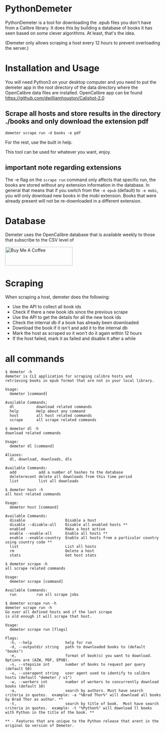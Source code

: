 # PythonDemeter

PythonDemeter is a tool for downloading the .epub files you don't have from a Calibre library. It does this by building a database of books it has seen based on some clever algorithms. At least, that's the idea.

(Demeter only allows scraping a host every 12 hours to prevent overloading the server.)

# Installation and Usage

You will need Python3 on your desktop computer and you need to put the demeter app in the root directory of the data directory where the OpenCalibre data files are installed.  OpenCalibre app can be found https://github.com/dwilliamhouston/Calishot-2.0

## Scrape all hosts and store results in the directory ./books and only download the extension pdf

`demeter scrape run -d books -e pdf`

For the rest, use the built in help.

This tool can be used for whatever you want, enjoy.

## important note regarding extensions

The -e flag on the `scrape run` command only affects that specific run, the books are stored without any extension information in the database. In general that means that if you switch from the `-e epub` (default) to `-e mobi`, you will only download new books in the mobi extension. Books that were already present will not be re-downloaded in a different extension.

# Database

Demeter uses the OpenCalibre database that is available weekly to those that subscribe to the CSV level of

<a href="https://www.buymeacoffee.com/opencalibre" target="_blank"><img src="https://cdn.buymeacoffee.com/buttons/v2/default-yellow.png" alt="Buy Me A Coffee" style="height: 60px !important;width: 217px !important;" ></a>

# Scraping

When scraping a host, demeter does the following:

- Use the API to collect all book ids
- Check if there a new book ids since the previous scrape
- Use the API to get the details for all the new book ids
- Check the internal db if a book has already been downloaded
- Download the book if it isn't and add it to the internal db
- Mark the host as scraped so it won't do it again within 12 hours
- If the host failed, mark it as failed and disable it after a while

# all commands

```
$ demeter -h
demeter is CLI application for scraping calibre hosts and
retrieving books in epub format that are not in your local library.

Usage:
  demeter [command]

Available Commands:
  dl          download related commands
  help        Help about any command
  host        all host related commands
  scrape      all scrape related commands

$ demeter dl -h
download related commands

Usage:
  demeter dl [command]

Aliases:
  dl, download, downloads, dls

Available Commands:
  add          add a number of hashes to the database
  deleterecent delete all downloads from this time period
  list         list all downloads

$ demeter host -h
all host related commands

Usage:
  demeter host [command]

Available Commands:
  disable                  Disable a host
  disable --disable-all    Disable all enabled hosts **
  enabled                  Make a host active
  enable --enable-all      Enable all hosts **
  enable --enable-country  Enable all hosts from a particular country using country code ** 
  list                     List all hosts
  rm                       Delete a host
  stats                    Get host stats

$ demeter scrape -h
all scrape related commands

Usage:
  demeter scrape [command]

Available Commands:
  run         run all scrape jobs

$ demeter scrape run -h
demeter scrape run -h
Go over all defined hosts and if the last scrape
is old enough it will scrape that host.

Usage:
  demeter scrape run [flags]

Flags:
  -h, --help               help for run
  -d, --outputdir string   path to downloaded books to (default "books")
  -e,                      format of book(s) you want to download.  Options are (AZW, PDF, EPUB).
  -n, --stepsize int       number of books to request per query (default 50)
  -u, --useragent string   user agent used to identify to calibre hosts (default "demeter / v1")
  -w, --workers int        number of workers to concurrently download books (default 10)
  -a,                      search by authors. Must have search criteria in quotes.  example: -a "%Brad Thor%" will download all books by Brad Thor as author. **
  -t,                      search by title of book.  Must have search criteria in quotes.  example: -t "%Python%" will download ll books with Python in the title of the book. **

** - Features that are unique to the Python release that arent in the original Go version of Demeter.
```
